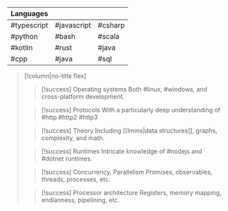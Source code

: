 
| Languages |  |  |
| ---- | ---- | ---- |
| #typescript | #javascript | #csharp |
| #python | #bash | #scala |
| #kotlin | #rust | #java |
| #cpp | #java | #sql |

>[!column|no-title flex]
> 
> > [!success] Operating systems
> > Both #linux, #windows, and cross-platform development.
> 
> > [!success] Protocols
> > With a particularly deep understanding of #http #http2 #http3
> 
> > [!success] Theory
> > Including [[Imms|data structures]], graphs, complexity, and math.
> 
> > [!success] Runtimes
> > Intricate knowledge of #nodejs and #dotnet runtimes.
> 
> > [!success] Concurrency, Parallelism
> > Promises, observables, threads, processes, etc.
> 
> > [!success] Processor architecture
> > Registers, memory mapping, endianness, pipelining, etc.
> 
